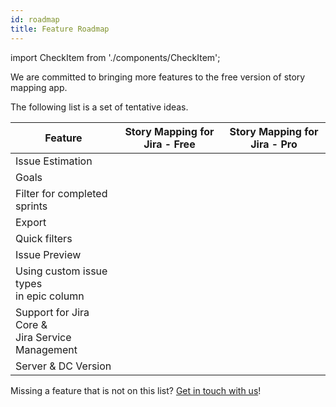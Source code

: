 ```yaml
---
id: roadmap
title: Feature Roadmap
---
```

import CheckItem from './components/CheckItem';

We are committed to bringing more features to the free version of story mapping app.

The following list is a set of tentative ideas.

| Feature        |      Story Mapping for Jira - Free      |   Story Mapping for Jira - Pro |
| ------------- | :-----------: | :-----------: |
| Issue Estimation     | <CheckItem /> |  <CheckItem /> |
| Goals    | <CheckItem isX /> |  <CheckItem /> |
| Filter for completed sprints   |    <CheckItem />    |   <CheckItem /> |
| Export |   <CheckItem isX />     |    <CheckItem />  |
| Quick filters |    <CheckItem isX />     |    <CheckItem />  |
| Issue Preview |    <CheckItem />     |    <CheckItem />  |
| Using custom issue types <br /> in epic column |    <CheckItem isX />     |    <CheckItem />  |
| Support for Jira Core &<br /> Jira Service Management|    <CheckItem isX />     |    <CheckItem />  |
| Server & DC Version |    <CheckItem isX />     |    <CheckItem />  |

Missing a feature that is not on this list? [Get in touch with us](https://realignedtechnologies.atlassian.net/servicedesk/customer/portals)!

